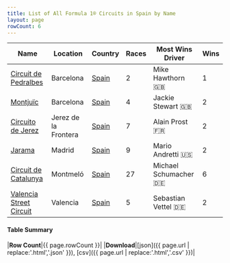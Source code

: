```yaml
---
title: List of All Formula 1® Circuits in Spain by Name
layout: page
rowCount: 6
---
```


| Name | Location | Country | Races | Most Wins Driver | Wins |
|--|--|--|--|--|--|
| [Circuit de Pedralbes](/f1/circuits/pedralbes) | Barcelona | [Spain](/f1/countries/spain) | 2 | Mike Hawthorn 🇬🇧 | 1 |
| [Montjuïc](/f1/circuits/montjuic) | Barcelona | [Spain](/f1/countries/spain) | 4 | Jackie Stewart 🇬🇧 | 2 |
| [Circuito de Jerez](/f1/circuits/jerez) | Jerez de la Frontera | [Spain](/f1/countries/spain) | 7 | Alain Prost 🇫🇷 | 2 |
| [Jarama](/f1/circuits/jarama) | Madrid | [Spain](/f1/countries/spain) | 9 | Mario Andretti 🇺🇸 | 2 |
| [Circuit de Catalunya](/f1/circuits/catalunya) | Montmeló | [Spain](/f1/countries/spain) | 27 | Michael Schumacher 🇩🇪 | 6 |
| [Valencia Street Circuit](/f1/circuits/valencia) | Valencia | [Spain](/f1/countries/spain) | 5 | Sebastian Vettel 🇩🇪 | 2 |

#### Table Summary

|**Row Count**|{{ page.rowCount }}|
|**Download**|[json]({{ page.url | replace:'.html','.json' }}), [csv]({{ page.url | replace:'.html','.csv' }})|
